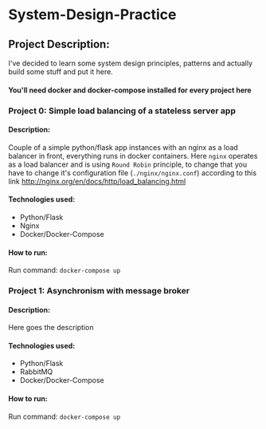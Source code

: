 # System-Design-Practice

## Project Description:
I've decided to learn some system design principles, patterns and actually build some stuff and put it here. 

#### You'll need docker and docker-compose installed for every project here

### Project 0: Simple load balancing of a stateless server app

#### Description:
Couple of a simple python/flask app instances with an nginx as a load balancer in front, everything runs in docker 
containers. Here `nginx` operates as a load balancer and is using `Round Robin` principle, to change that you have 
to change it's configuration file (`./nginx/nginx.conf`) according to this link 
http://nginx.org/en/docs/http/load_balancing.html


#### Technologies used:
* Python/Flask
* Nginx
* Docker/Docker-Compose

#### How to run:
Run command: `docker-compose up`

### Project 1: Asynchronism with message broker 

#### Description:
Here goes the description

#### Technologies used:
* Python/Flask
* RabbitMQ
* Docker/Docker-Compose

#### How to run:
Run command: `docker-compose up`

